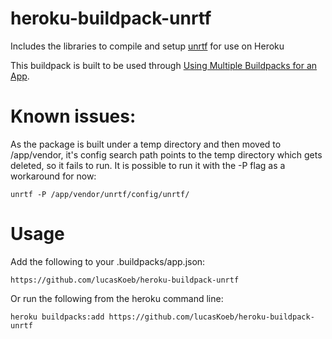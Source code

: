 heroku-buildpack-unrtf
===========================
Includes the libraries to compile and setup [unrtf](https://www.gnu.org/software/unrtf/) for use on Heroku

This buildpack is built to be used through [Using Multiple Buildpacks for an App](https://devcenter.heroku.com/articles/using-multiple-buildpacks-for-an-app).

Known issues:
============
As the package is built under a temp directory and then moved to /app/vendor, it's config search path points to the temp directory which gets deleted, so it fails to run. It is possible to run it with the -P flag as a workaround for now:

`unrtf -P /app/vendor/unrtf/config/unrtf/`

Usage
=====

Add the following to your .buildpacks/app.json:

`https://github.com/lucasKoeb/heroku-buildpack-unrtf`

Or run the following from the heroku command line:

`heroku buildpacks:add https://github.com/lucasKoeb/heroku-buildpack-unrtf`
